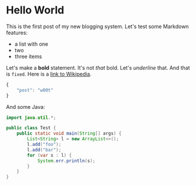 # Hello World

This is the first post of my new blogging system. Let's test some Markdown features:

* a list with one
* two
* three items

Let's make a **bold** statement. It's not *that* bold. Let's _underline_ that. And that is `fixed`. Here is a [link to Wikipedia](https://en.wikipedia.org).

```javascript
{
    "post": "w00t"
}
```

And some Java:

```java
import java.util.*;

public class Test {
    public static void main(String[] args) {
        List<String> l = new ArrayList<>();
        l.add("foo");
        l.add("bar");
        for (var s : l) {
            System.err.println(s);
        }
    }
}
```
